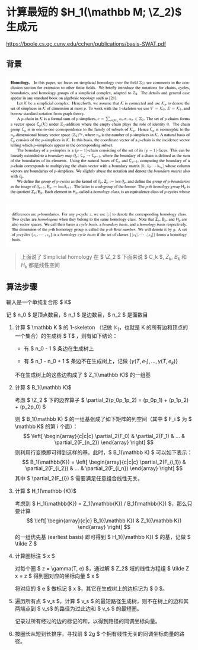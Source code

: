 # 计算最短的 $H_1(\mathbb M; \Z_2)$ 生成元

https://boole.cs.qc.cuny.edu/cchen/publications/basis-SWAT.pdf

## 背景

![image-20210414005815774](assets/image-20210414005815774.png)

![image-20210414005837353](assets/image-20210414005837353.png)

> 上面说了 Simplicial homology 在 $ \Z_2 $ 下面来说 $ C_k $, $Z_k$, $B_k$ 和 $H_k$ 都是线性空间

## 算法步骤

输入是一个单纯复合形 $ K$ 

记 $ n_0 $ 是顶点数目，$ n_1 $ 是边数目，$ n_2 $ 是面数目

1. 计算 $ \mathbb K $ 的 1-skeleton （记做 $\mathbb {K}_1$，也就是 K 的所有边和顶点的一个集合）的生成树 $ T$ ，则有如下结论：

   - 有 $ n_0 - 1 $ 条边在生成树上

   - 有 $ n_1 - n_0 + 1 $ 条边不在生成树上，记做 $\{\gamma(T, e_1), ..., \gamma(T, e_k)\}$

   不在生成树上的这些边构成了 $ Z_1(\mathbb K)$ 的一组基
   
2. 计算 $ B_1(\mathbb K)$ 

   考虑 $ \Z_2 $ 下的边界算子 $ \partial_2(p_0p_1p_2) = (p_0p_1) + (p_1p_2) + (p_2p_0) $

   则 $ B_1(\mathbb K) $ 的一组基张成了如下矩阵的列空间（其中 $ F_i $ 为 $ \mathbb K$ 的第 i 个面）：
   $$
   \left[
   \begin{array}{c|c|c}
   \partial_2(F_0) & \partial_2(F_1) & ... & \partial_2(F_{n_2})
   \end{array}
   \right]
   $$
   则利用行变换即可得到这样的基。此时，$ B_1(\mathbb K) $ 可以如下表示：
   $$
   B_1(\mathbb{K}) = \left[
   \begin{array}{c|c|c}
   \partial_2(F_{i_1}) & \partial_2(F_{i_2}) & ... & \partial_2(F_{i_n})
   \end{array}
   \right]
   $$
   其中 $ \partial_2(F_{i}) $ 需要满足任意组合线性无关。

3. 计算 $ H_1(\mathbb {K})$

   考虑到 $ H_1(\mathbb{K}) = Z_1(\mathbb{K}) / B_1(\mathbb{K}) $，那么只要计算
   $$
   \left[
   \begin{array}{c|c}
   B_1({\mathbb K}) & Z_1({\mathbb K})
   \end{array}
   \right]
   $$
   的一组优先基 (earliest basis) 即可得到 $ H_1({\mathbb K}) $ 的基，记做 $ \tilde Z $
   
4. 计算圈标注 $ x $

   对每个圈 $ z = \gamma(T, e) $，通过解 $ Z_2$ 域的线性方程组 $ \tilde Z x = z $ 得到圈对应的坐标向量 $ x $

   将对应的 $ e $ 做标记 $ x $，其它在生成树上的边标记为 $ 0 $。

5. 遍历所有点 $ v_s $，计算 $ v_s $ 的最短路径生成树，则不在树上的边和其两端点到 $ v_s$ 的路径为过此边和 $ v_s $ 的最短圈。

   记录过所有经过的边的标记的和，以得到路径的同调坐标向量。

6. 按圈长从短到长排序，寻找前 $ 2g $ 个拥有线性无关的同调坐标向量的路径。

